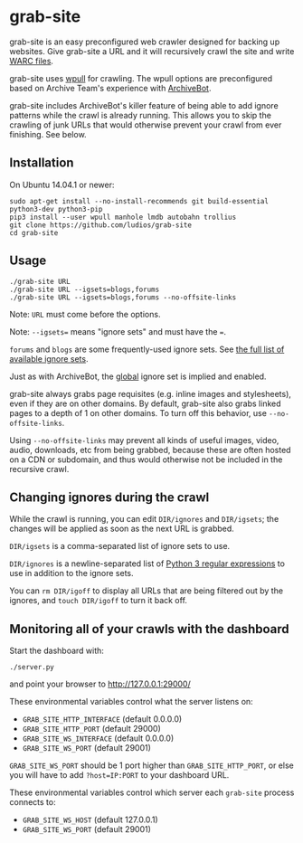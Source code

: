 grab-site
===

grab-site is an easy preconfigured web crawler designed for backing up websites.  Give
grab-site a URL and it will recursively crawl the site and write [WARC files](http://www.archiveteam.org/index.php?title=The_WARC_Ecosystem).

grab-site uses [wpull](https://github.com/chfoo/wpull) for crawling.  The wpull options are
preconfigured based on Archive Team's experience with [ArchiveBot](https://github.com/ArchiveTeam/ArchiveBot).

grab-site includes ArchiveBot's killer feature of being able to add ignore patterns while the
crawl is already running.  This allows you to skip the crawling of junk URLs that would
otherwise prevent your crawl from ever finishing.  See below.


Installation
---

On Ubuntu 14.04.1 or newer:

```
sudo apt-get install --no-install-recommends git build-essential python3-dev python3-pip
pip3 install --user wpull manhole lmdb autobahn trollius
git clone https://github.com/ludios/grab-site
cd grab-site
```


Usage
---

```
./grab-site URL
./grab-site URL --igsets=blogs,forums
./grab-site URL --igsets=blogs,forums --no-offsite-links
```

Note: `URL` must come before the options.

Note: `--igsets=` means "ignore sets" and must have the `=`.

`forums` and `blogs` are some frequently-used ignore sets.
See [the full list of available ignore sets](https://github.com/ArchiveTeam/ArchiveBot/tree/master/db/ignore_patterns).

Just as with ArchiveBot, the [global](https://github.com/ArchiveTeam/ArchiveBot/blob/master/db/ignore_patterns/global.json)
ignore set is implied and enabled.

grab-site always grabs page requisites (e.g. inline images and stylesheets), even if
they are on other domains.  By default, grab-site also grabs linked pages to a depth
of 1 on other domains.  To turn off this behavior, use `--no-offsite-links`.

Using `--no-offsite-links` may prevent all kinds of useful images, video, audio, downloads,
etc from being grabbed, because these are often hosted on a CDN or subdomain, and
thus would otherwise not be included in the recursive crawl.


Changing ignores during the crawl
---

While the crawl is running, you can edit `DIR/ignores` and `DIR/igsets`; the
changes will be applied as soon as the next URL is grabbed.

`DIR/igsets` is a comma-separated list of ignore sets to use.

`DIR/ignores` is a newline-separated list of [Python 3 regular expressions](http://pythex.org/)
to use in addition to the ignore sets.

You can `rm DIR/igoff` to display all URLs that are being filtered out
by the ignores, and `touch DIR/igoff` to turn it back off.


Monitoring all of your crawls with the dashboard
---

Start the dashboard with:

`./server.py`

and point your browser to http://127.0.0.1:29000/

These environmental variables control what the server listens on:

*	`GRAB_SITE_HTTP_INTERFACE` (default 0.0.0.0)
*	`GRAB_SITE_HTTP_PORT` (default 29000)
*	`GRAB_SITE_WS_INTERFACE` (default 0.0.0.0)
*	`GRAB_SITE_WS_PORT` (default 29001)

`GRAB_SITE_WS_PORT` should be 1 port higher than `GRAB_SITE_HTTP_PORT`, or else you will have to add `?host=IP:PORT` to your dashboard URL.

These environmental variables control which server each `grab-site` process connects to:

*	`GRAB_SITE_WS_HOST` (default 127.0.0.1)
*	`GRAB_SITE_WS_PORT` (default 29001)
